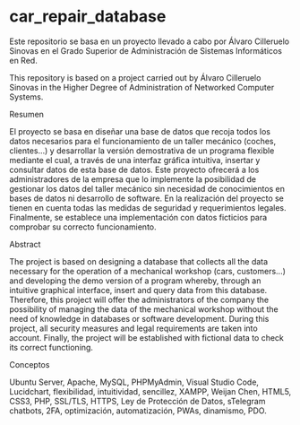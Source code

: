 # car_repair_database
Este repositorio se basa en un proyecto llevado a cabo por Álvaro Cilleruelo Sinovas en el Grado Superior de Administración de Sistemas Informáticos en Red.

This repository is based on a project carried out by Álvaro Cilleruelo Sinovas in the Higher Degree of Administration of Networked Computer Systems.

Resumen

El proyecto se basa en diseñar una base de datos que recoja todos los datos necesarios para el funcionamiento de un taller mecánico (coches, clientes…) y desarrollar la versión demostrativa de un programa flexible mediante el cual, a través de una interfaz gráfica intuitiva, insertar y consultar datos de esta base de datos. Este proyecto ofrecerá a los administradores de la empresa que lo implemente la posibilidad de gestionar los datos del taller mecánico sin necesidad de conocimientos en bases de datos ni desarrollo de software. En la realización del proyecto se tienen en cuenta todas las medidas de seguridad y requerimientos legales. Finalmente, se establece una implementación con datos ficticios para comprobar su correcto funcionamiento.

Abstract

The project is based on designing a database that collects all the data necessary for the operation of a mechanical workshop (cars, customers...) and developing the demo version of a program whereby, through an intuitive graphical interface, insert and query data from this database. Therefore, this project will offer the administrators of the company the possibility of managing the data of the mechanical workshop without the need of knowledge in databases or software development. During this project, all security measures and legal requirements are taken into account. Finally, the project will be established with fictional data to check its correct functioning.

Conceptos

Ubuntu Server, Apache, MySQL, PHPMyAdmin, Visual Studio Code, Lucidchart, flexibilidad, intuitividad, sencillez, XAMPP, Weijan Chen, HTML5, CSS3, PHP, SSL/TLS, HTTPS, Ley de Protección de Datos, sTelegram chatbots, 2FA, optimización, automatización, PWAs, dinamismo, PDO.
